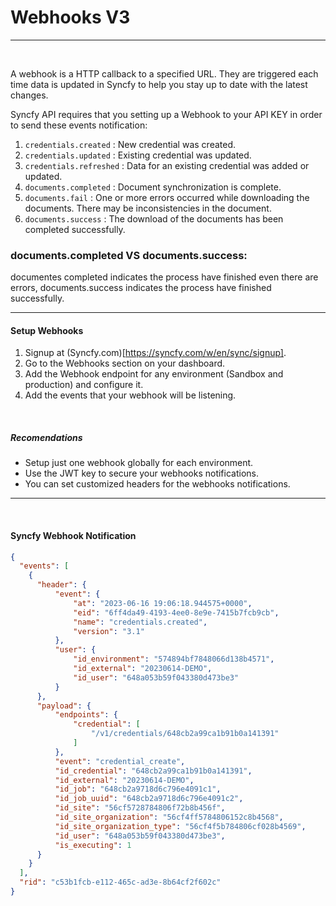# Webhooks V3

---

<br/>

A webhook is a HTTP callback to a specified URL. They are triggered each time data is updated in Syncfy to help you stay up to date with the latest changes.

Syncfy API requires that you setting up a Webhook to your API KEY in order to send these events notification:

1.  `credentials.created` : New credential was created.
2.  `credentials.updated` : Existing credential was updated.
3.  `credentials.refreshed` : Data for an existing credential was added or updated.
4.  `documents.completed` : Document synchronization is complete.
5.  `documents.fail` : One or more errors occurred while downloading the documents. There may be inconsistencies in the document.
6.  `documents.success` : The download of the documents has been completed successfully.

### documents.completed VS documents.success: 

documentes completed indicates the process have finished even there are errors, documents.success indicates the process have finished successfully.

---

#### Setup Webhooks

1. Signup at (Syncfy.com)[https://syncfy.com/w/en/sync/signup].
2. Go to the Webhooks section on your dashboard.
3. Add the Webhook endpoint for any environment (Sandbox and production) and configure it.
4. Add the events that your webhook will be listening.

<br/>

##### Recomendations

* Setup just one webhook globally for each environment.
* Use the JWT key to secure your webhooks notifications.
* You can set customized headers for the webhooks notifications.

---

<br/>

#### Syncfy Webhook Notification

```json
{
  "events": [
    {
      "header": {
          "event": {
              "at": "2023-06-16 19:06:18.944575+0000",
              "eid": "6ff4da49-4193-4ee0-8e9e-7415b7fcb9cb",
              "name": "credentials.created",
              "version": "3.1"
          },
          "user": {
              "id_environment": "574894bf7848066d138b4571",
              "id_external": "20230614-DEMO",
              "id_user": "648a053b59f043380d473be3"
          }
      },
      "payload": {
          "endpoints": {
              "credential": [
                  "/v1/credentials/648cb2a99ca1b91b0a141391"
              ]
          },
          "event": "credential_create",
          "id_credential": "648cb2a99ca1b91b0a141391",
          "id_external": "20230614-DEMO",
          "id_job": "648cb2a9718d6c796e4091c1",
          "id_job_uuid": "648cb2a9718d6c796e4091c2",
          "id_site": "56cf5728784806f72b8b456f",
          "id_site_organization": "56cf4ff5784806152c8b4568",
          "id_site_organization_type": "56cf4f5b784806cf028b4569",
          "id_user": "648a053b59f043380d473be3",
          "is_executing": 1
      }
    }
  ],
  "rid": "c53b1fcb-e112-465c-ad3e-8b64cf2f602c"
}
```
